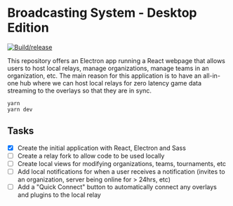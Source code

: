 # Broadcasting System - Desktop Edition
[![Build/release](https://github.com/bnylund/broadcast-desktop/actions/workflows/build.yml/badge.svg?event=push)](https://github.com/bnylund/broadcast-desktop/actions/workflows/build.yml)

This repository offers an Electron app running a React webpage that allows users to host local relays, manage organizations, manage teams in an organization, etc. The main reason for this application is to have an all-in-one hub where we can host local relays for zero latency game data streaming to the overlays so that they are in sync.

```
yarn
yarn dev
```

## Tasks

- [X] Create the initial application with React, Electron and Sass
- [ ] Create a relay fork to allow code to be used locally
- [ ] Create local views for modifying organizations, teams, tournaments, etc
- [ ] Add local notifications for when a user receives a notification (invites to an organization, server being online for > 24hrs, etc)
- [ ] Add a "Quick Connect" button to automatically connect any overlays and plugins to the local relay
